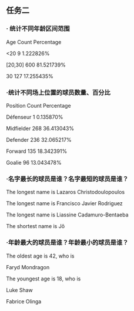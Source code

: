 ## 任务二

### · 统计不同年龄区间范围

Age     Count   Percentage

<20     9       1.222826%

[20,30] 600     81.521739%

30     127     17.255435%

### ·统计不同场上位置的球员数量、百分比

  Position    Count   Percentage

Défenseur   1       0.135870%

Midfielder   268     36.413043%

Defender   236     32.065217%

Forward   135     18.342391%

Goalie   96      13.043478%



### ·名字最长的球员是谁？名字最短的球员是谁？

The longest name is Lazaros Christodoulopoulos

The longest name is Francisco Javier Rodriguez

The longest name is Liassine Cadamuro-Bentaeba

The shortest name is Jô

### ·年龄最大的球员是谁？年龄最小的球员是谁？

The oldest age is 42, who is 

Faryd Mondragon

The youngest age is 18, who is 

Luke Shaw 

Fabrice Olinga